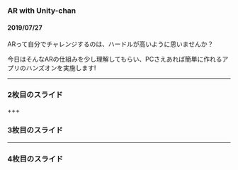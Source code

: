 ### AR with Unity-chan

#### 2019/07/27

ARって自分でチャレンジするのは、ハードルが高いように思いませんか？  

今日はそんなARの仕組みを少し理解してもらい、PCさえあれば簡単に作れるアプリのハンズオンを実施します!  

---


### 2枚目のスライド


+++


### 3枚目のスライド


---


### 4枚目のスライド
